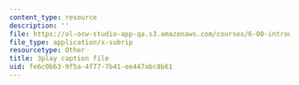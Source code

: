 ```yaml
---
content_type: resource
description: ''
file: https://ol-ocw-studio-app-qa.s3.amazonaws.com/courses/6-00-introduction-to-computer-science-and-programming-fall-2008/fe6c0b639f5a4f777b41ee447abc8b61_Pfo7r6bjSqI.srt
file_type: application/x-subrip
resourcetype: Other
title: 3play caption file
uid: fe6c0b63-9f5a-4f77-7b41-ee447abc8b61
---
```

